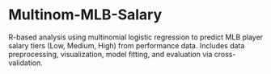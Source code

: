 # Multinom-MLB-Salary
R-based analysis using multinomial logistic regression to predict MLB player salary tiers (Low, Medium, High) from performance data. Includes data preprocessing, visualization, model fitting, and evaluation via cross-validation. 
